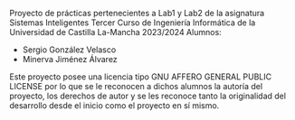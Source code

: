 Proyecto de prácticas pertenecientes a Lab1 y Lab2 de la asignatura Sistemas Inteligentes
Tercer Curso de Ingeniería Informática de la Universidad de Castilla La-Mancha 2023/2024
Alumnos:
  - Sergio González Velasco
  - Minerva Jiménez Álvarez

Este proyecto posee una licencia tipo GNU AFFERO GENERAL PUBLIC LICENSE por lo que se le reconocen a dichos alumnos la autoría del proyecto, los derechos de autor y se les reconoce tanto la originalidad del desarrollo desde el inicio como el proyecto en sí mismo.
